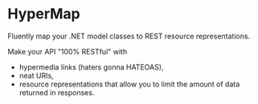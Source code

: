 HyperMap
========

Fluently map your .NET model classes to REST resource representations.

Make your API "100% RESTful" with 
* hypermedia links (haters gonna HATEOAS), 
* neat URIs, 
* resource representations that allow you to limit the amount of data returned in responses.
